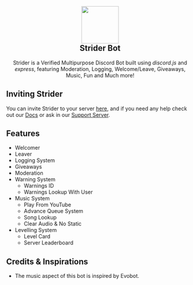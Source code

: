 <h2 align='center'>
  <img src="https://striderbot.net/StriderLogo.jpeg" height='100px' width='100px' />
<br>
Strider Bot </h2>
  <p align="center">
Strider is a Verified Multipurpose Discord Bot built using <i>discord.js</i> and <i>express</i>, featuring Moderation, Logging, Welcome/Leave, Giveaways, Music, Fun and Much more! </p>

<h2> Inviting Strider </h2>

You can invite Strider to your server <a href="#">here</a>, and if you need any help check out our <a href="https://docs.striderbot.net">Docs</a> or ask in our <a href="https://discord.gg/Xq5SdMEUSY">Support Server</a>.

<h2> Features </h2>

- Welcomer 
- Leaver
- Logging System
- Giveaways
- Moderation
- Warning System
  - Warnings ID
  - Warnings Lookup With User
- Music System
  - Play From YouTube
  - Advance Queue System
  - Song Lookup
  - Clear Audio & No Static
- Levelling System
  - Level Card
  - Server Leaderboard

<h2> Credits & Inspirations </h2>

- The music aspect of this bot is inspired by Evobot.
